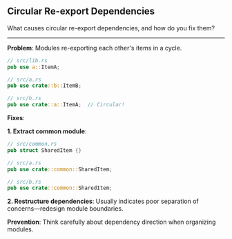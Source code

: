 ## Circular Re-export Dependencies

What causes circular re-export dependencies, and how do you fix them?

---

**Problem**: Modules re-exporting each other's items in a cycle.

```rust
// src/lib.rs
pub use a::ItemA;

// src/a.rs
pub use crate::b::ItemB;

// src/b.rs
pub use crate::a::ItemA;  // Circular!
```

**Fixes**:

**1. Extract common module**:
```rust
// src/common.rs
pub struct SharedItem {}

// src/a.rs
pub use crate::common::SharedItem;

// src/b.rs
pub use crate::common::SharedItem;
```

**2. Restructure dependencies**: Usually indicates poor separation of concerns—redesign module boundaries.

**Prevention**: Think carefully about dependency direction when organizing modules.

